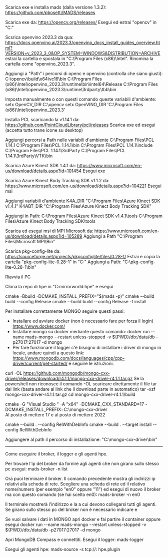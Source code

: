 Scarica exe e installa mads (dalla versione 1.3.2):
https://github.com/pbosetti/MADS/releases

Scarica exe da:
https://opencv.org/releases/
Esegui ed estrai "opencv" in "C:"

Scsrica openvino 2023.3 da qua:
https://docs.openvino.ai/2023.3/openvino_docs_install_guides_overview.html?VERSION=v_2023_3_0&OP_SYSTEM=WINDOWS&DISTRIBUTION=ARCHIVE
estrai la cartella e spostala in "C:\Program Files (x86)\Intel". Rinomina la cartella come "openvino_2023.3".

Aggiungi a "Path" i percorsi di openc e openvino (controlla che siano giusti):
C:\opencv\build\x64\vc16\bin
C:\Program Files (x86)\Intel\openvino_2023.3\runtime\bin\intel64\Release
C:\Program Files (x86)\Intel\openvino_2023.3\runtime\3rdparty\tbb\bin

Imposta manualmente o con questi comando queste variabili d'ambiente:
setx OpenCV_DIR C:\opencv
setx OpenVINO_DIR 'C:\Program Files (x86)\Intel\openvino_2023.3'

Installa PCL scaricando la v1.14.1 da:
https://github.com/PointCloudLibrary/pcl/releases
Scarica exe ed esegui (accetta tutto trane icone su desktop)

Aggiungi percorsi a Path nelle variabili d'ambiente
C:\Program Files\PCL 1.14.1
C:\Program Files\PCL 1.14.1\bin
C:\Program Files\PCL 1.14.1\include
C:\Program Files\PCL 1.14.1\3rdParty
C:\Program Files\PCL 1.14.1\3rdParty\VTK\bin

Scarica Azure Kinect SDK 1.4.1 da:
https://www.microsoft.com/en-us/download/details.aspx?id=101454
Esegui exe

Scarica Azure Kinect Body Tracking SDK v1.1.2 da:
https://www.microsoft.com/en-us/download/details.aspx?id=104221
Esegui msi

Aggiungi variabili d'ambiente
K4A_DIR "C:\Program Files\Azure Kinect SDK v1.4.1"
K4ABT_DIR "C:\Program Files\Azure Kinect Body Tracking SDK"

Aggiungi in Path: 
C:\Program Files\Azure Kinect SDK v1.4.1\tools
C:\Program Files\Azure Kinect Body Tracking SDK\tools

Scarica ed esegui msi di MPI Microsoft da:
https://www.microsoft.com/en-us/download/details.aspx?id=105289
Aggiungi a Path "C:\Program Files\Microsoft MPI\Bin"

Scarica pkg-config-lite da:
https://sourceforge.net/projects/pkgconfiglite/files/0.28-1/
Estrai e copia la cartella "pkg-config-lite-0.28-1" in "C:"
Aggiungi a Path: "C:\pkg-config-lite-0.28-1\bin"

Riavvia il PC

Clona la repo di hpe in "C:mirrorworld:hpe" e esegui

cmake -Bbuild -DCMAKE_INSTALL_PREFIX="$(mads -p)"
cmake --build build --config Release
cmake --build build --config Release -t install

Per installare correttamente MONGO seguire questi passi:
- Installare ed avviare docker (non è necessario fare per forza il login)
https://www.docker.com/
- Installare mongo su docker mediante questo comando: 
docker run --name mads-mongo --restart unless-stopped -v ${PWD}/db:/data/db -p27017:27017 -d mongo
- Per fare funzionare il logger c'è bisogno di installare i driver di mongo in locale, andare quindi a questo link:
https://www.mongodb.com/docs/languages/cpp/cpp-driver/current/get-started/ e seguire le istruzioni.

curl -OL https://github.com/mongodb/mongo-cxx-driver/releases/download/r4.1.1/mongo-cxx-driver-r4.1.1.tar.gz
Se la powershell non riconosce il comando -OL scaricare direttamente il file tar dal link (basta andare al link che il download parte in automatico)
tar -xzf mongo-cxx-driver-r4.1.1.tar.gz
cd mongo-cxx-driver-r4.1.1/build

cmake -G "Visual Studio <version> <year>" -A "x64" -DCMAKE_CXX_STANDARD=17 -DCMAKE_INSTALL_PREFIX=C:\mongo-cxx-driver   
Al posto di <version> mettere 17 e al posto di <year> mettere 2022

cmake --build . --config RelWithDebInfo
cmake --build . --target install --config RelWithDebInfo

Aggiungere al path il percorso di installazione:
"C:\mongo-cxx-driver\bin"

-----------------------
Come eseguire il broker, il logger e gli agenti hpe.

Per trovare l'ip del broker da fornire agli agenti che non girano sullo stesso pc esegui:
mads-broker -n list

Ora puoi terminare il broker.
Il comando precedente mostra gli indirizzi ip relativi alla scheda di rete. Scegliere una scheda di rete ed il relativo nome/numero (per esempio "en0" oppure "11") ed esegui di nuovo il broker ma con questo comando (se hai scelto en0):
mads-broker -n en0

Il terminale mostrerà l'indirizzo <IP> e la <PORT> a cui devono collegarsi tutti gli agenti. Se girano sullo stesso pc del broker non è necessario indicare <IP> e <PORT>

Se vuoi salvare i dati in MONGO apri docker e fai partire il container oppure esegui
docker run --name mads-mongo --restart unless-stopped -v ${PWD}/db:/data/db -p27017:27017 -d mongo 

Apri MongoDB Compass e connettiti.
Esegui il logger:
mads-logger

Esegui gli agenti hpe:
mads-source -s tcp://<IP>:<PORT> hpe.plugin 